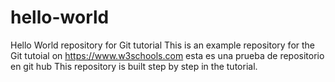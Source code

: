 # hello-world
Hello World repository for Git tutorial
This is an example repository for the Git tutoial on https://www.w3schools.com
esta es una prueba de repositorio en git hub
This repository is built step by step in the tutorial.
